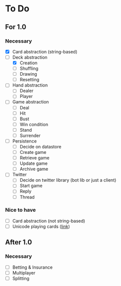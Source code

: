 # To Do

## For 1.0
### Necessary
- [x] Card abstraction (string-based)
- [ ] Deck abstraction
  - [x] Creation
  - [ ] Shuffling
  - [ ] Drawing
  - [ ] Resetting
- [ ] Hand abstraction
  - [ ] Dealer
  - [ ] Player
- [ ] Game abstraction
  - [ ] Deal
  - [ ] Hit
  - [ ] Bust
  - [ ] Win condition
  - [ ] Stand
  - [ ] Surrender
- [ ] Persistence
  - [ ] Decide on datastore
  - [ ] Create game
  - [ ] Retrieve game
  - [ ] Update game
  - [ ] Archive game
- [ ] Twitter
  - [ ] Decide on twitter library (bot lib or just a client)
  - [ ] Start game
  - [ ] Reply
  - [ ] Thread

### Nice to have
- [ ] Card abstraction (not string-based)
- [ ] Unicode playing cards ([link](https://en.wikipedia.org/wiki/Standard_52-card_deck#Unicode))

## After 1.0
### Necessary
- [ ] Betting & Insurance
- [ ] Multiplayer
- [ ] Splitting
